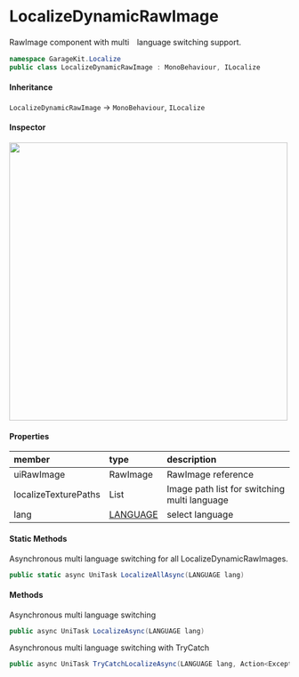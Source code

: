 # LocalizeDynamicRawImage

RawImage component with multi　language switching support.

```csharp
namespace GarageKit.Localize
public class LocalizeDynamicRawImage : MonoBehaviour, ILocalize
```

#### Inheritance

`LocalizeDynamicRawImage` -> `MonoBehaviour`, `ILocalize`

#### Inspector

<img src="~/image/script_reference/localizedynamicrawimage_inspector.png" width="500px"/>

#### Properties

|member|type|description|
|:--|:--|:--|
|uiRawImage|RawImage|RawImage reference|
|localizeTexturePaths|List<string>|Image path list for switching multi language|
|lang|[LANGUAGE](~/Scripts_en/Utils/Localize/Language.md)|select language|

#### Static Methods

Asynchronous multi language switching for all LocalizeDynamicRawImages.
```csharp
public static async UniTask LocalizeAllAsync(LANGUAGE lang)
```

#### Methods

Asynchronous multi language switching
```csharp
public async UniTask LocalizeAsync(LANGUAGE lang)
```

Asynchronous multi language switching with TryCatch
```csharp
public async UniTask TryCatchLocalizeAsync(LANGUAGE lang, Action<Exception> onCatch, Action onFinally = null)
```
